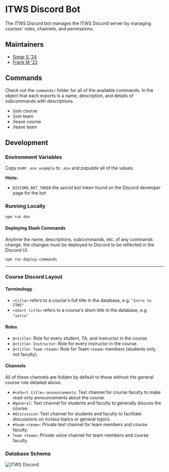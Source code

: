 # ITWS Discord Bot

The ITWS Discord bot manages the ITWS Discord server by managing courses' roles, channels, and permissions.

## Maintainers

- [Simar S '24](https://github.com/simar-singh)
- [Frank M '22](https://github.com/Apexal)

## Commands

Check out the `commands/` folder for all of the available commands. In the object that each exports is a name, description, and details of subcommands with descriptions.

- /join course
- /join team
- /leave course
- /leave team

## Development

### Environment Variables

Copy over `.env.example` to `.env` and populate all of the values.

**Hints:**

- `DISCORD_BOT_TOKEN` the *secret* bot token found on the Discord developer page for the bot

### Running Locally

```bash
npm run dev
```

#### Deploying Slash Commands

Anytime the name, descriptions, subcommands, etc. of any commands change, the changes must be deployed to Discord to be reflected in the Discord UI.

```bash
npm run deploy-commands
```

---

### Course Discord Layout

#### Terminology

- `<title>` refers to a course's full title in the database, e.g. `"Intro to ITWS"`
- `<short title>` refers to a course's short title in the database, e.g. `"intro"`

#### Roles

- `@<title>`: Role for every student, TA, and instructor in the course.
- `@<title> Instructor`: Role for every instructor in the course.
- `@<title> Team <team>`: Role for Team `<team>` members (students only, not faculty).

#### Channels

All of these channels are hidden by default to those without the general course role detailed above.

- `#<short title>-announcements`: Text channel for course faculty to make read-only announcements about the course.
- `#general`: Text channel for students and faculty to generally discuss the course.
- `#discussion`: Text channel for students and faculty to facilitate discussions on inclass topics or general topics.
- `#team-<team>`: Private text channel for team members and course faculty.
- `Team <team>`: Private voice channel for team members and course faculty.

### Database Schema

![ITWS Discord](https://user-images.githubusercontent.com/8422699/134196542-b3677e9f-297f-4e10-bdda-ec04ff0c7b19.png)
